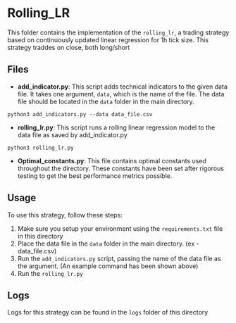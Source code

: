# Rolling_LR

This folder contains the implementation of the `rolling_lr`, a trading strategy based on continuously updated linear regression for 1h tick size. This strategy traddes on close, both long/short

## Files

- **add_indicator.py**: This script adds technical indicators to the given data file. It takes one argument, `data`, which is the name of the file. The data file should be located in the `data` folder in the main directory.

```
python3 add_indicators.py --data data_file.csv
```
- **rolling_lr.py**: This script runs a rolling linear regression model to the data file as saved by add_indicator.py

```
python3 rolling_lr.py
```
- **Optimal_constants.py**: This file contains optimal constants used throughout the directory. These constants have been set after rigorous testing to get the best performance metrics possible.

## Usage

To use this strategy, follow these steps:

1. Make sure you setup your environment using the `requirements.txt` file in this directory
2. Place the data file in the `data` folder in the main directory. (ex - data_file.csv)
3. Run the `add_indicators.py` script, passing the name of the data file as the argument. (An example command has been shown above)
4. Run the `rolling_lr.py`
   
## Logs
Logs for this strategy can be found in the `logs` folder of this directory